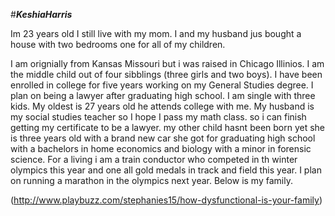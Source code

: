 #***KeshiaHarris***

Im 23 years old 
I still live with my mom.
I and my husband jus bought a house with two bedrooms one for all of my children.

I am orignially from Kansas Missouri but i was raised in Chicago Illinios. I am the middle child out of four sibblings (three girls and two boys). I have been enrolled in college for five years working on my General Studies degree. I plan on being a lawyer after graduating high school. I am single with three kids. My oldest is 27 years old he attends college with me. My husband is my social studies teacher so I hope I pass my math class. so i can finish getting my certificate to be a lawyer. my other child hasnt been born yet she is three years old with a brand new car she got for graduating high school with a bachelors in home economics and biology with a minor in forensic science. For a living i am a train conductor who competed in th winter olympics this year and one all gold medals in track and field this year. I plan on running a marathon in the olympics next year. Below is my family. 

(http://www.playbuzz.com/stephanies15/how-dysfunctional-is-your-family)
